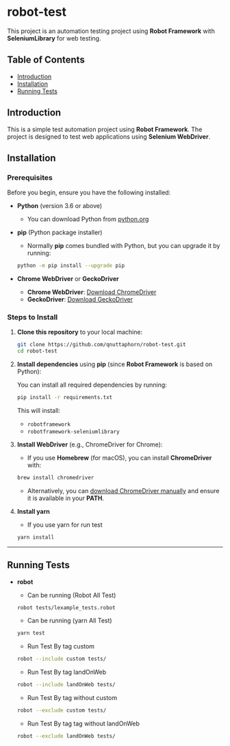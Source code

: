 # robot-test

This project is an automation testing project using **Robot Framework** with **SeleniumLibrary** for web testing.

## Table of Contents
- [Introduction](#introduction)
- [Installation](#installation)
- [Running Tests](#running-tests)

## Introduction

This is a simple test automation project using **Robot Framework**. The project is designed to test web applications using **Selenium WebDriver**.

## Installation

### Prerequisites

Before you begin, ensure you have the following installed:

- **Python** (version 3.6 or above)  
    - You can download Python from [python.org](https://www.python.org/downloads/)

- **pip** (Python package installer)  
    - Normally **pip** comes bundled with Python, but you can upgrade it by running:
    ```bash
    python -m pip install --upgrade pip
    ```

- **Chrome WebDriver** or **GeckoDriver**  
    - **Chrome WebDriver**: [Download ChromeDriver](https://sites.google.com/a/chromium.org/chromedriver/) 
    - **GeckoDriver**: [Download GeckoDriver](https://github.com/mozilla/geckodriver/releases)

### Steps to Install

1. **Clone this repository** to your local machine:

    ```bash
    git clone https://github.com/qnuttaphorn/robot-test.git
    cd robot-test
    ```

2. **Install dependencies** using **pip** (since **Robot Framework** is based on Python):
    
    You can install all required dependencies by running:
    ```bash
    pip install -r requirements.txt
    ```

    This will install:
    - `robotframework`
    - `robotframework-seleniumlibrary`

3. **Install WebDriver** (e.g., ChromeDriver for Chrome):
    - If you use **Homebrew** (for macOS), you can install **ChromeDriver** with:
    ```bash
    brew install chromedriver
    ```

    - Alternatively, you can [download ChromeDriver manually](https://sites.google.com/a/chromium.org/chromedriver/downloads) and ensure it is available in your **PATH**.

4. **Install yarn**
    - If you use yarn for run test
    ```bash
    yarn install
    ```

---

## Running Tests

- **robot**
    - Can be running (Robot All Test)
    ```bash
    robot tests/lexample_tests.robot
    ```

    - Can be running (yarn All Test)
    ```bash
    yarn test
    ```

    - Run Test By tag custom
    ```bash
    robot --include custom tests/ 
    ```

    - Run Test By tag landOnWeb
    ```bash
    robot --include landOnWeb tests/ 
    ```

    - Run Test By tag without custom
    ```bash
    robot --exclude custom tests/ 
    ```

    - Run Test By tag tag without landOnWeb
    ```bash
    robot --exclude landOnWeb tests/ 
    ```
